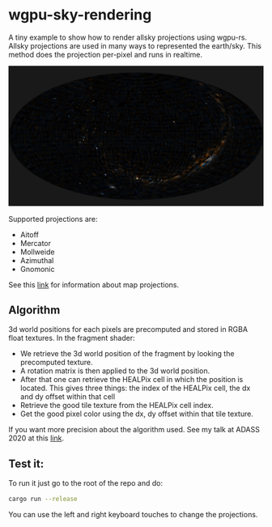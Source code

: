 # wgpu-sky-rendering

A tiny example to show how to render allsky projections using wgpu-rs.
Allsky projections are used in many ways to represented the earth/sky.
This method does the projection per-pixel and runs in realtime.

![Aitoff projection rendering of the sky](./screenshot.png)

Supported projections are:
* Aitoff
* Mercator
* Mollweide
* Azimuthal
* Gnomonic

See this [link](https://en.wikipedia.org/wiki/List_of_map_projections) for information about map projections.

## Algorithm

3d world positions for each pixels are precomputed and stored in RGBA float textures.
In the fragment shader:

* We retrieve the 3d world position of the fragment by looking the precomputed texture.
* A rotation matrix is then applied to the 3d world position.
* After that one can retrieve the HEALPix cell in which the position is located. This gives three things: the index of the HEALPix cell, the dx and dy offset within that cell
* Retrieve the good tile texture from the HEALPix cell index.
* Get the good pixel color using the dx, dy offset within that tile texture.

If you want more precision about the algorithm used. See my talk at ADASS 2020 at this [link](https://www.youtube.com/watch?v=TILtJOiiRoc).

## Test it:

To run it just go to the root of the repo and do:

```sh
cargo run --release
```

You can use the left and right keyboard touches to change the projections.
